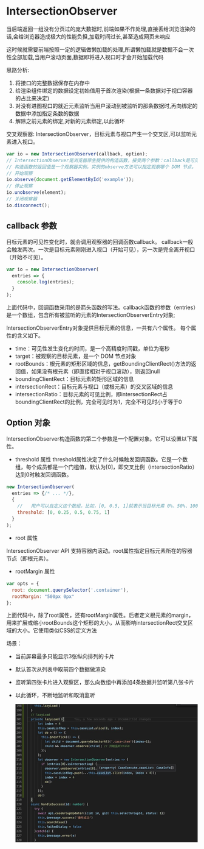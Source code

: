 # IntersectionObserver

当后端返回一组没有分页过的庞大数据时,前端如果不作处理,直接丢给浏览渲染的话,会给浏览器造成极大的性能负担,加载时间过长,甚至造成网页未响应

这时候就需要前端按照一定的逻辑做懒加载的处理,所谓懒加载就是数据不会一次性全部加载,当用户滚动页面,数据即将进入视口时才会开始加载代码

思路分析:

1. 将接口的完整数据保存在内存中
2. 给渲染组件绑定的数据设定初始值用于首次渲染(根据一条数据对于视口容器的占比来决定)
3. 对没有进图视口的就近元素监听当用户滚动到被监听的那条数据时,再向绑定的数据中添加指定条数的数据
4. 解除之前元素的绑定,对新的元素绑定,以此循环

交叉观察器: IntersectionObserver，目标元素与视口产生一个交叉区,可以监听元素进入视口。

```js
var io = new IntersectionObserver(callback, option);
// IntersectionObserver是浏览器原生提供的构造函数，接受两个参数：callback是可见性变化时的回调函数，option是配置对象（该参数可选）。
// 构造函数的返回值是一个观察器实例。实例的observe方法可以指定观察哪个 DOM 节点。
// 开始观察
io.observe(document.getElementById('example'));
// 停止观察
io.unobserve(element);
// 关闭观察器
io.disconnect();
```  

## callback 参数

目标元素的可见性变化时，就会调用观察器的回调函数callback。
callback一般会触发两次。一次是目标元素刚刚进入视口（开始可见），另一次是完全离开视口（开始不可见）。

```js
var io = new IntersectionObserver(
  entries => {
    console.log(entries);
  }
);
```

上面代码中，回调函数采用的是箭头函数的写法。callback函数的参数（entries）是一个数组，包含所有被监听的元素的IntersectionObserverEntry对象;

IntersectionObserverEntry对象提供目标元素的信息，一共有六个属性。
每个属性的含义如下。

- time：可见性发生变化的时间，是一个高精度时间戳，单位为毫秒
- target：被观察的目标元素，是一个 DOM 节点对象
- rootBounds：根元素的矩形区域的信息，getBoundingClientRect()方法的返回值，如果没有根元素（即直接相对于视口滚动），则返回null
- boundingClientRect：目标元素的矩形区域的信息
- intersectionRect：目标元素与视口（或根元素）的交叉区域的信息
- intersectionRatio：目标元素的可见比例，即intersectionRect占boundingClientRect的比例，完全可见时为1，完全不可见时小于等于0

## Option 对象

IntersectionObserver构造函数的第二个参数是一个配置对象。它可以设置以下属性。

- threshold 属性
threshold属性决定了什么时候触发回调函数。它是一个数组，每个成员都是一个门槛值，默认为[0]，即交叉比例（intersectionRatio）达到0时触发回调函数。

```js
new IntersectionObserver(
  entries => {/* ... */}, 
  {
    //   用户可以自定义这个数组。比如，[0, 0.5, 1]就表示当目标元素 0%、50%、100% 可见时，会触发回调函数。
    threshold: [0, 0.25, 0.5, 0.75, 1]
  }
);
```

- root 属性

IntersectionObserver API 支持容器内滚动。root属性指定目标元素所在的容器节点（即根元素）。

- rootMargin 属性

```js
var opts = {
  root: document.querySelector('.container'),
  rootMargin: "500px 0px"
};
```

上面代码中，除了root属性，还有rootMargin属性。后者定义根元素的margin，用来扩展或缩小rootBounds这个矩形的大小，从而影响intersectionRect交叉区域的大小。它使用类似CSS的定义方法

场景：

- 当前屏幕最多只能显示3张纵向排列的卡片

- 默认首次从列表中取前四个数据做渲染

- 监听第四张卡片进入观察区，那么向数组中再添加4条数据并监听第八张卡片

- 以此循环，不断地监听和取消监听

  ![验证证书](../asserts/lazy.jpg)
